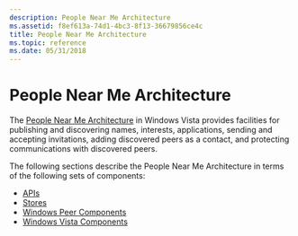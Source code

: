 ```yaml
---
description: People Near Me Architecture
ms.assetid: f8ef613a-74d1-4bc3-8f13-36679856ce4c
title: People Near Me Architecture
ms.topic: reference
ms.date: 05/31/2018
---
```


# People Near Me Architecture

The [People Near Me Architecture](about-people-near-me.md) in Windows Vista provides facilities for publishing and discovering names, interests, applications, sending and accepting invitations, adding discovered peers as a contact, and protecting communications with discovered peers.

The following sections describe the People Near Me Architecture in terms of the following sets of components:

-   [APIs](people-near-me-apis.md)
-   [Stores](people-near-me-stores.md)
-   [Windows Peer Components](windows-peer-components-for-people-near-me.md)
-   [Windows Vista Components](windows-vista-components-for-people-near-me.md)

 

 



